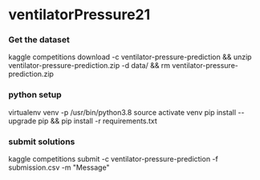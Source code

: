 # ventilatorPressure21


### Get the dataset
kaggle competitions download -c ventilator-pressure-prediction && unzip ventilator-pressure-prediction.zip -d data/ && rm ventilator-pressure-prediction.zip

### python setup
virtualenv venv -p /usr/bin/python3.8
source activate venv
pip install --upgrade pip && pip install -r requirements.txt

### submit solutions
kaggle competitions submit -c ventilator-pressure-prediction -f submission.csv -m "Message"